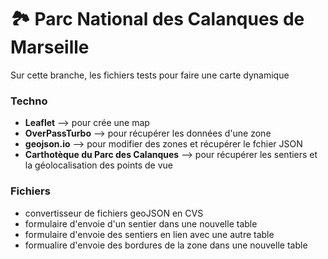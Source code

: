 # 🏞️ Parc National des Calanques de Marseille

Sur cette branche, les fichiers tests pour faire une carte dynamique

### Techno

- <b>Leaflet</b> --> pour crée une map
- <b>OverPassTurbo</b> --> pour récupérer les données d'une zone
- <b>geojson.io</b> --> pour modifier des zones et récupérer le fchier JSON
- <b>Carthotèque du Parc des Calanques</b> --> pour récupérer les sentiers et la géolocalisation des points de vue

### Fichiers

- convertisseur de fichiers geoJSON en CVS
- formulaire d'envoie d'un sentier dans une nouvelle table
- formulaire d'envoie des sentiers en lien avec une autre table
- formualire d'envoie des bordures de la zone dans une nouvelle table